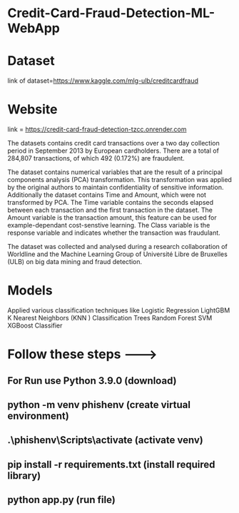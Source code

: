 # Credit-Card-Fraud-Detection-ML-WebApp
# Dataset
link of dataset=https://www.kaggle.com/mlg-ulb/creditcardfraud
# Website 
link = https://credit-card-fraud-detection-tzcc.onrender.com

The datasets contains credit card transactions over a two day collection period in September 2013 by European cardholders. There are a total of 284,807 transactions, of which 492 (0.172%) are fraudulent.

The dataset contains numerical variables that are the result of a principal components analysis (PCA) transformation. This transformation was applied by the original authors to maintain confidentiality of sensitive information. Additionally the dataset contains Time and Amount, which were not transformed by PCA. The Time variable contains the seconds elapsed between each transaction and the first transaction in the dataset. The Amount variable is the transaction amount, this feature can be used for example-dependant cost-senstive learning. The Class variable is the response variable and indicates whether the transaction was fraudulant.

The dataset was collected and analysed during a research collaboration of Worldline and the Machine Learning Group of Université Libre de Bruxelles (ULB) on big data mining and fraud detection.

# Models
Applied various classification techniques like 
Logistic Regression 
LightGBM
K Nearest Neighbors (KNN )
Classification Trees
Random Forest 
SVM
XGBoost Classifier

# Follow these steps --->
## For Run use Python 3.9.0 (download)
## python -m venv phishenv (create virtual environment)
## .\phishenv\Scripts\activate (activate venv)
## pip install -r requirements.txt (install required library)
## python app.py (run file)

